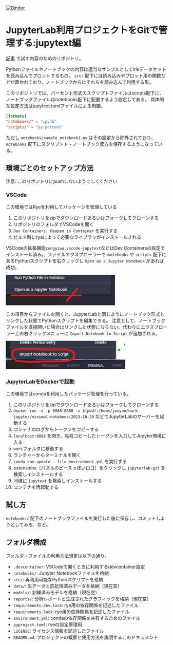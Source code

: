 [![Binder](https://mybinder.org/badge_logo.svg)](https://mybinder.org/v2/gh/ebal5/jupytext_test/main?labpath=notebooks%2Fsample_notebook1.ipynb)

# JupyterLab利用プロジェクトをGitで管理する:jupytext編

[記事](https://zenn.dev/ebal/articles/e8fcb7aa4736f3) で試す内容のためのリポジトリ。

Pythonファイルやノートブックの内容は適当なサンプルとしてirisデータセットを読み込んでプロットするもの。
`src/` 配下には読み込みやプロット用の関数などが置かれており、ノートブックからはそれらを読み込んで利用する形。

このリポジトリでは、パーセント形式のスクリプトファイルはscripts配下に、ノートブックファイルはnotebooks配下に配置するよう設定してある。
具体的な設定方法はjupytext.tomlファイルによる制御。

```jupytext.toml
[formats]
"notebooks/" = "ipynb"
"scripts/" = "py:percent"
```

ただし `notebooks/sample_notebook1.py` はその設定から除外されており、 `notebooks` 配下にスクリプトト・ノートブック双方を保存するようになっている。


## 環境ごとのセットアップ方法

注意: このリポジトリにpushしないようにしてください

### VSCode

この環境ではRyeを利用してパッケージを管理している

1. このリポジトリをzipでダウンロードあるいはフォークしてクローンする
2. リポジトリのフォルダでVSCodeを開く
3. `Dev Containers: Reopen in Container` を実行する
4. ビルド時にryeによって必要なライブラリがインストールされる

VSCodeの拡張機能`congyiwu.vscode-jupytext`などはDev Containersの設定でインストール済み。
ファイルエクスプローラーで`nootebooks` や `scripts` 配下にあるPythonスクリプトを右クリックし `Open as a Jupyter Notebook` があれば成功。

![Open as a Jupyter Notebookのメニュー](images/open_as_a_jupyter_notebook.png)

この項目からファイルを開くと、JupyterLabと同じようにノートブック形式とリンクした状態でPythonスクリプトを編集できる。
注意として、ノートブックファイルを直接開いた場合はリンクした状態にならない。代わりにエクスプローラー上の右クリックメニューに `Import Notebook to Script` が追加される。

![Import Notebook to Scriptメニュー](images/Import_Notebook_to_Script.png)

### JupyterLabをDockerで起動

この環境ではcondaを利用したパッケージ管理を行っている。

1. このリポジトリをzipでダウンロードあるいはフォークしてクローンする
2. `docker run -d -p 8888:8888 -v $(pwd):/home/jovyan/work jupyter/minimal-notebook:2023-10-20` などでJupyterLabのサーバーを起動する
3. コンテナのログからトークンをコピーする
4. `localhost:8888` を開き、先程コピーしたトークンを入力してJupyter環境に入る
5. `work`フォルダに移動する
6. ランチャーからターミナルを開く
7. `conda env update --file environment.yml` を実行する
8. extensions（パズルのピースっぽいロゴ）をクリックし `jupyterlab-git` を検索しインストールする
9. 同様に `jupytext` を検索しインストールする
10. コンテナを再起動する

## 試し方

`notebooks/` 配下のノートブックファイルを実行した後に保存し、コミットしようとしてみる、など。

## フォルダ構成

フォルダ・ファイルの利用方法想定は以下の通り。

- `.devcontainer`: VSCodeで開くときに利用するdevcontainer設定
- `notebooks/`: Jupyter Notebookファイルを格納
- `src/`: 再利用可能なPythonスクリプトを格納
- `data/`: 生データと前処理済みデータを格納（現在空）
- `models/`: 訓練済みモデルを格納（現在空）
- `reports/`: 分析レポートと生成されたグラフィックを格納（現在空）
- `requirements-dev.lock`: rye用の依存関係を記述したファイル
- `requirements.lock`: rye用の依存関係を記述したファイル
- `environment.yml`: condaの依存関係を共有するためのファイル
- `pyproject.toml`: ryeの設定管理用
- `LICENSE`: ライセンス情報を記述したファイル
- `README.md`: プロジェクトの概要と使用方法を説明するこのドキュメント
